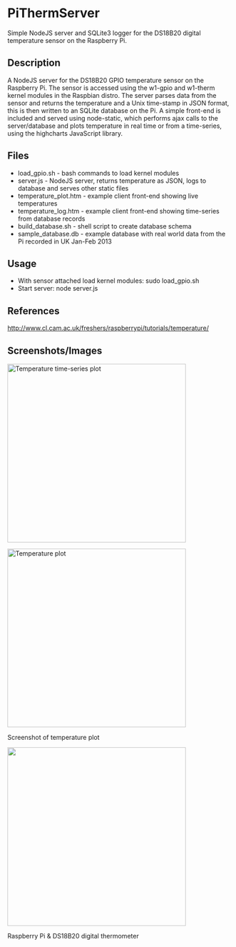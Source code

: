 PiThermServer
=============

Simple NodeJS server and SQLite3 logger for the DS18B20 digital temperature sensor on the Raspberry Pi.

Description
-----------
A NodeJS server for the DS18B20 GPIO temperature sensor on the Raspberry Pi. The sensor is accessed using the w1-gpio and w1-therm kernel modules in the Raspbian distro. The server parses data from the sensor and returns the temperature and a Unix time-stamp in JSON format, this is then written to an SQLite database on the Pi. A simple front-end is included and served using node-static, which performs ajax calls to the server/database and plots temperature in real time or from a time-series, using the highcharts JavaScript library.

Files
-----
* load_gpio.sh - bash commands to load kernel modules
* server.js - NodeJS server, returns temperature as JSON, logs to database and serves other static files
* temperature_plot.htm - example client front-end showing live temperatures
* temperature_log.htm - example client front-end showing time-series from database records
* build_database.sh - shell script to create database schema
* sample_database.db - example database with real world data from the Pi recorded in UK Jan-Feb 2013

Usage
-----
* With sensor attached load kernel modules: sudo load_gpio.sh 
* Start server: node server.js

References
----------
http://www.cl.cam.ac.uk/freshers/raspberrypi/tutorials/temperature/

Screenshots/Images
------------------
<p><a href="http://tomholderness.files.wordpress.com/2013/02/ss_temperatured_db_log.png"><img src="http://tomholderness.files.wordpress.com/2013/02/ss_temperatured_db_log.png" alt="Temperature time-series plot" width="400"></a></p>
<p><a href="http://tomholderness.files.wordpress.com/2013/01/plot1.png"><img src="http://tomholderness.files.wordpress.com/2013/01/plot1.png" alt="Temperature plot" width="400"></a></p>
Screenshot of temperature plot
<p><a href="http://tomholderness.files.wordpress.com/2013/01/pi_temp_sensor_scaled.jpg"><img src="http://tomholderness.files.wordpress.com/2013/01/pi_temp_sensor_scaled.jpg" width="400"></a></p>
Raspberry Pi & DS18B20 digital thermometer
